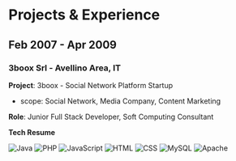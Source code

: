 # Projects & Experience

## Feb 2007 - Apr 2009

### 3boox Srl - Avellino Area, IT

**Project**: 3boox - Social Network Platform Startup

- scope: Social Network, Media Company, Content Marketing

**Role**: Junior Full Stack Developer, Soft Computing Consultant

**Tech Resume**

<img alt="Java" src="https://img.shields.io/badge/java-%23ED8B00.svg?&style=for-the-badge&logo=java&logoColor=white"/>
<img alt="PHP" src="https://img.shields.io/badge/php-%23777BB4.svg?&style=for-the-badge&logo=php&logoColor=white"/> 
<img alt="JavaScript" src="https://img.shields.io/badge/javascript%20-%23323330.svg?&style=for-the-badge&logo=javascript&logoColor=%23F7DF1E"/>
<img alt="HTML" src="https://img.shields.io/badge/html%20-%23E34F26.svg?&style=for-the-badge&logo=html&logoColor=white"/>
<img alt="CSS" src="https://img.shields.io/badge/css%20-%231572B6.svg?&style=for-the-badge&logo=css&logoColor=white"/>
<img alt="MySQL" src="https://img.shields.io/badge/mysql-%2300f.svg?&style=for-the-badge&logo=mysql&logoColor=white"/> 
<img alt="Apache" src="https://img.shields.io/badge/apache%20-%23D42029.svg?&style=for-the-badge&logo=apache&logoColor=white"/> 